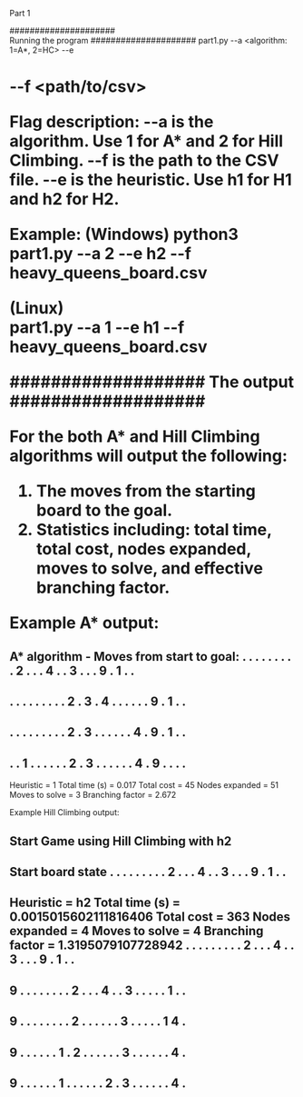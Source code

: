 Part 1

#####################  
Running the program
#####################
part1.py --a <algorithm: 1=A*, 2=HC> --e <h1 or h2> --f <path/to/csv>

Flag description:
--a is the algorithm. Use 1 for A* and 2 for Hill Climbing.
--f is the path to the CSV file.
--e is the heuristic. Use h1 for H1 and h2 for H2.

Example:
(Windows)
python3 part1.py --a 2 --e h2 --f heavy_queens_board.csv
    
(Linux)    
part1.py --a 1 --e h1 --f heavy_queens_board.csv

###################
The output
###################

For the both A* and Hill Climbing algorithms will output the following:
1) The moves from the starting board to the goal.
2) Statistics including: total time, total cost, nodes expanded, moves to solve, and effective branching factor.

Example A* output:
    
A* algorithm - Moves from start to goal:
. . . . . 
. . . . 2 
. . . 4 . 
. 3 . . . 
9 . 1 . . 
---------------------------------
. . . . . 
. . . . 2 
. 3 . 4 . 
. . . . . 
9 . 1 . . 
---------------------------------
. . . . . 
. . . . 2 
. 3 . . . 
. . . 4 . 
9 . 1 . . 
---------------------------------
. . 1 . . 
. . . . 2 
. 3 . . . 
. . . 4 . 
9 . . . . 
---------------------------------
Heuristic        = 1
Total time (s)   = 0.017
Total cost       = 45
Nodes expanded   = 51
Moves to solve   = 3
Branching factor = 2.672

 
Example Hill Climbing output:
    
Start Game using Hill Climbing with h2
----------------------------------------------
Start board state
. . . . . 
. . . . 2 
. . . 4 . 
. 3 . . . 
9 . 1 . . 
---------------------------------
Heuristic        = h2
Total time (s)   = 0.0015015602111816406
Total cost       = 363
Nodes expanded   = 4
Moves to solve   = 4
Branching factor = 1.3195079107728942
. . . . . 
. . . . 2 
. . . 4 . 
. 3 . . . 
9 . 1 . . 
---------------------------------
9 . . . . 
. . . . 2 
. . . 4 . 
. 3 . . . 
. . 1 . . 
---------------------------------
9 . . . . 
. . . . 2 
. . . . . 
. 3 . . . 
. . 1 4 . 
---------------------------------
9 . . . . 
. . 1 . 2 
. . . . . 
. 3 . . . 
. . . 4 . 
---------------------------------
9 . . . . 
. . 1 . . 
. . . . 2 
. 3 . . . 
. . . 4 . 
---------------------------------
